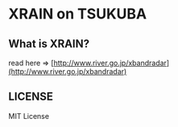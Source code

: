 # XRAIN on TSUKUBA

## What is XRAIN?
read here => [http://www.river.go.jp/xbandradar](http://www.river.go.jp/xbandradar)

## LICENSE
MIT License
